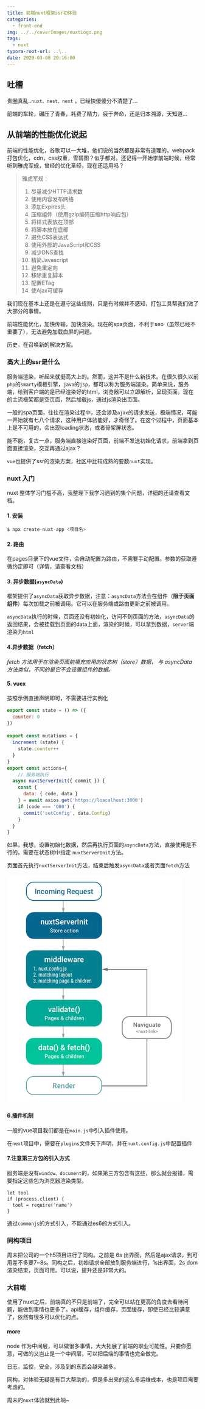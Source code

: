 ```yaml
---
title: 前端nuxt框架ssr初体验
categories:
  - front-end
img: ../../coverImages/nuxtLogo.png
tags:
  - nuxt
typora-root-url: ..\..
date: 2020-03-08 20:16:00
---
```




## 吐槽

贵圈真乱..`nuxt、nest、next` ，已经快傻傻分不清楚了...

前端的车轮，碾压了青春，耗费了精力，疲于奔命，还是归本溯源，天知道...



## 从前端的性能优化说起



前端的性能优化，谷歌可以一大堆，他们说的当然都是非常有道理的。webpack打包优化，cdn，css权重，雪碧图？似乎都对。还记得一开始学前端时候，经常听到雅虎军规，曾经的优化圣经，现在还适用吗？

> 雅虎军规：
>
> 1. 尽量减少HTTP请求数
> 2. 使用内容发布网络
> 3. 添加Expires头
> 4. 压缩组件（使用gzip编码压缩http响应包）
> 5. 将样式表放在顶部
> 6. 将脚本放在底部
> 7. 避免CSS表达式
> 8. 使用外部的JavaScript和CSS
> 9. 减少DNS查找
> 10. 精简Javascript
> 11. 避免重定向
> 12. 移除重复脚本
> 13. 配置ETag
> 14. 使Ajax可缓存

我们现在基本上还是在遵守这些规则，只是有时候并不感知，打包工具帮我们做了大部分的事情。

前端性能优化，加快传输，加快渲染。现在的spa页面，不利于seo（虽然已经不重要了），无法避免加载白屏的问题。

历史，在召唤新的解决方案。



### 高大上的ssr是什么

服务端渲染，听起来就挺高大上的。然而，这并不是什么新技术。在很久很久以前`php`的`smarty`模板引擎，`java`的`jsp`，都可以称为服务端渲染。简单来说，服务端，给到客户端的是已经渲染好的html，浏览器可以立即解析，呈现页面。现在的主流框架都是空页面，然后加载js，通过js渲染出页面。

一般的spa页面，往往在渲染过程中，还会涉及`ajax`的请求发送，极端情况，可能一开始就有七八个请求，这种用户体验能好，才奇怪了。在这个过程中，页面基本上是不可用的，会出现loading状态，或者骨架屏状态。

能不能，复古一点，服务端直接渲染好页面，前端不发送初始化请求，前端拿到页面直接渲染，交互再通过ajax？

`vue`也提供了ssr的渲染方案，社区中比较成熟的要数`nuxt`实现。



### nuxt 入门

nuxt 整体学习门槛不高，我整理下我学习遇到的集个问题，详细的还请查看文档。

#### 1. 安装

```javascript
$ npx create-nuxt-app <项目名>
```



#### 2. 路由

在pages目录下的vue文件，会自动配置为路由，不需要手动配置。参数的获取遵循约定即可（详情，请查看文档）

####  3. 异步数据(`asyncData`)

框架提供了`asyncData`获取异步数据，注意：`asyncData`方法会在组件（**限于页面组件**）每次加载之前被调用。它可以在服务端或路由更新之前被调用。

`asyncData`执行的时候，页面还没有初始化，访问不到页面的方法，`asyncData`的返回结果，会被挂载到页面的data上面，渲染的时候，可以拿到数据，`server`端渲染为`html`

#### 4.异步数据（fetch）

*fetch 方法用于在渲染页面前填充应用的状态树（store）数据， 与 asyncData 方法类似，不同的是它不会设置组件的数据。*

#### 5. vuex

按照示例直接声明即可，不需要进行实例化

```javascript
export const state = () => ({
  counter: 0
})

export const mutations = {
  increment (state) {
    state.counter++
  }
}
export const actions={
    // 服务端执行
  async nuxtServerInit({ commit }) {
    const {
      data: { code, data }
    } = await axios.get('https://loacalhost:3000')
    if (code === '000') {
      commit('setConfig', data.Config)
    }
  }
}
```



如果，我想，设置初始化数据，然后再执行页面的`asyncData`方法，直接使用是不行的。需要在状态树中指定 `nuxtServerInit`方法。

页面首先执行`nuxtServerInit`方法，结束后触发`asyncData`或者页面`fetch`方法



![](/images/render.jpg)

#### 6.插件机制

一般的vue项目我们都是在`main.js`中引入插件使用。

在`next`项目中，需要在`plugins`文件夹下声明，并在`nuxt.config.js`中配置插件

#### 7.注意第三方包的引入方式

服务端是没有`window、document`的，如果第三方包含有这些，那么就会报错，需要指定这些包为浏览器渲染类型。

```
let tool
if (process.client) {
  tool = require('name')
}
```

通过`commonjs`的方式引入，不能通过es6的方式引入。



### 同构项目

周末把公司的一个h5项目进行了同构。之前是 6s 出界面，然后是ajax请求，到可用差不多要7~8s。同构之后，初始请求全部放到服务端进行，1s出界面，2s dom渲染结束，页面可用。可以说，提升还是非常大的。



### 大前端

使用了nuxt之后，前端真的不只是前端了，完全可以站在更高的角度去看待问题，能做到事情也更多了。api缓存，组件缓存，页面缓存，即使已经比较满意了，依然有很多可以优化的点。

#### more

node 作为中间层，可以做很多事情，大大拓展了前端的职业可能性。只要你愿意，可做的又岂止是一个中间层，可以把后端的事情也完全做完。

日志，监控，安全，涉及到的东西会越来越多。

同构，对体验无疑是有巨大帮助的，但是多出来的这么多运维成本，也是项目需要考虑的。

周末的`nuxt`体验就到此呐~







